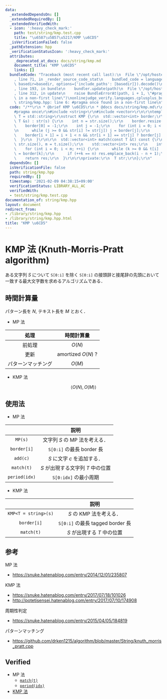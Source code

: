 ```yaml
---
data:
  _extendedDependsOn: []
  _extendedRequiredBy: []
  _extendedVerifiedWith:
  - icon: ':heavy_check_mark:'
    path: test/string/kmp.test.cpp
    title: "\u6587\u5B57\u5217/KMP \u6CD5"
  _isVerificationFailed: false
  _pathExtension: hpp
  _verificationStatusIcon: ':heavy_check_mark:'
  attributes:
    _deprecated_at_docs: docs/string/kmp.md
    document_title: "KMP \u6CD5"
    links: []
  bundledCode: "Traceback (most recent call last):\n  File \"/opt/hostedtoolcache/Python/3.9.1/x64/lib/python3.9/site-packages/onlinejudge_verify/documentation/build.py\"\
    , line 71, in _render_source_code_stat\n    bundled_code = language.bundle(stat.path,\
    \ basedir=basedir, options={'include_paths': [basedir]}).decode()\n  File \"/opt/hostedtoolcache/Python/3.9.1/x64/lib/python3.9/site-packages/onlinejudge_verify/languages/cplusplus.py\"\
    , line 193, in bundle\n    bundler.update(path)\n  File \"/opt/hostedtoolcache/Python/3.9.1/x64/lib/python3.9/site-packages/onlinejudge_verify/languages/cplusplus_bundle.py\"\
    , line 312, in update\n    raise BundleErrorAt(path, i + 1, \"#pragma once found\
    \ in a non-first line\")\nonlinejudge_verify.languages.cplusplus_bundle.BundleErrorAt:\
    \ string/kmp.hpp: line 6: #pragma once found in a non-first line\n"
  code: "/**\r\n * @brief KMP \u6CD5\r\n * @docs docs/string/kmp.md\r\n */\r\n\r\n\
    #pragma once\r\n#include <string>\r\n#include <vector>\r\n\r\ntemplate <typename\
    \ T = std::string>\r\nstruct KMP {\r\n  std::vector<int> border;\r\n\r\n  KMP(const\
    \ T &s) : str(s) {\r\n    int n = str.size();\r\n    border.resize(n + 1);\r\n\
    \    border[0] = -1;\r\n    int j = -1;\r\n    for (int i = 0; i < n; ++i) {\r\
    \n      while (j >= 0 && str[i] != str[j]) j = border[j];\r\n      ++j;\r\n  \
    \    border[i + 1] = i + 1 < n && str[i + 1] == str[j] ? border[j] : j;\r\n  \
    \  }\r\n  }\r\n\r\n  std::vector<int> match(const T &t) const {\r\n    int n =\
    \ str.size(), m = t.size();\r\n    std::vector<int> res;\r\n    int k = 0;\r\n\
    \    for (int i = 0; i < m; ++i) {\r\n      while (k >= 0 && t[i] != str[k]) k\
    \ = border[k];\r\n      if (++k == n) res.emplace_back(i - n + 1);\r\n    }\r\n\
    \    return res;\r\n  }\r\n\r\nprivate:\r\n  T str;\r\n};\r\n"
  dependsOn: []
  isVerificationFile: false
  path: string/kmp.hpp
  requiredBy: []
  timestamp: '2021-02-09 04:38:15+09:00'
  verificationStatus: LIBRARY_ALL_AC
  verifiedWith:
  - test/string/kmp.test.cpp
documentation_of: string/kmp.hpp
layout: document
redirect_from:
- /library/string/kmp.hpp
- /library/string/kmp.hpp.html
title: "KMP \u6CD5"
---
```

# KMP 法 (Knuth-Morris-Pratt algorithm)

ある文字列 $S$ について `S[0:i]` を除く `S[0:i]` の接頭辞と接尾辞の先頭において一致する最大文字数を求めるアルゴリズムである．


## 時間計算量

パターン長を $N$, テキスト長を $M$ とおく．

- MP 法

|処理|時間計算量|
|:--:|:--:|
|前処理|$O(N)$|
|更新|$\text{amortized } O(N)$ ?|
|パターンマッチング|$O(M)$|

- KMP 法

$$\langle O(N), O(M) \rangle$$


## 使用法

- MP 法

||説明|
|:--:|:--:|
|`MP(s)`|文字列 $S$ の MP 法を考える．|
|`border[i]`|`S[0:i]` の最長 border 長|
|`add(c)`|$S$ に文字 $c$ を追加する．|
|`match(t)`|$S$ が出現する文字列 $T$ 中の位置|
|`period(idx)`|`S[0:idx]` の最小周期|

- KMP 法

||説明|
|:--:|:--:|
|`KMP<T = string>(s)`|$S$ の KMP 法を考える．|
|`border[i]`|`S[0:i]` の最長 tagged border 長|
|`match(t)`|$S$ が出現する $T$ 中の位置|


## 参考

MP 法
- https://snuke.hatenablog.com/entry/2014/12/01/235807

KMP 法
- https://snuke.hatenablog.com/entry/2017/07/18/101026
- http://potetisensei.hatenablog.com/entry/2017/07/10/174908

周期性判定
- https://snuke.hatenablog.com/entry/2015/04/05/184819

パターンマッチング
- https://github.com/drken1215/algorithm/blob/master/String/knuth_morris_pratt.cpp


## Verified

- MP 法
  - [`match(t)`](https://onlinejudge.u-aizu.ac.jp/solutions/problem/ALDS1_14_B/review/4086469/emthrm/C++14)
  - [`period(idx)`](https://codeforces.com/contest/1138/submission/68089639)
- [KMP 法](https://onlinejudge.u-aizu.ac.jp/solutions/problem/ALDS1_14_B/review/4086467/emthrm/C++14)
